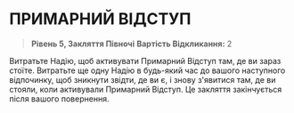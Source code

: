 ﻿# ПРИМАРНИЙ ВІДСТУП

> **Рівень 5, Закляття Півночі**
> **Вартість Відкликання:** 2

Витратьте Надію, щоб активувати Примарний Відступ там, де ви зараз стоїте. Витратьте ще одну Надію в будь-який час до вашого наступного відпочинку, щоб зникнути звідти, де ви є, і знову з'явитися там, де ви стояли, коли активували Примарний Відступ. Це закляття закінчується після вашого повернення.